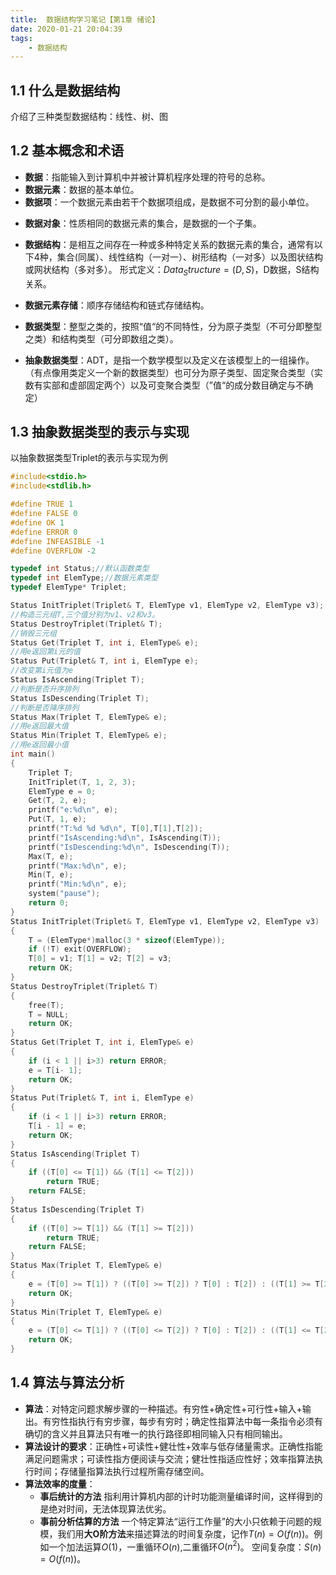 ```yaml
---
title:  数据结构学习笔记【第1章 绪论】
date: 2020-01-21 20:04:39
tags:
	- 数据结构
---
```



## 1.1 什么是数据结构
介绍了三种类型数据结构：线性、树、图
## 1.2 基本概念和术语
- **数据**：指能输入到计算机中并被计算机程序处理的符号的总称。
- **数据元素**：数据的基本单位。
- **数据项**：一个数据元素由若干个数据项组成，是数据不可分割的最小单位。
<!--more-->
- **数据对象**：性质相同的数据元素的集合，是数据的一个子集。
- **数据结构**：是相互之间存在一种或多种特定关系的数据元素的集合，通常有以下4种，集合(同属）、线性结构（一对一）、树形结构（一对多）以及图状结构或网状结构（多对多）。
形式定义：$Data_Structure = (D, S)$，D数据，S结构关系。
- **数据元素存储**：顺序存储结构和链式存储结构。
- **数据类型**：整型之类的，按照“值“的不同特性，分为原子类型（不可分即整型之类）和结构类型（可分即数组之类）。

- **抽象数据类型**：ADT，是指一个数学模型以及定义在该模型上的一组操作。（有点像用类定义一个新的数据类型）也可分为原子类型、固定聚合类型（实数有实部和虚部固定两个）以及可变聚合类型（”值“的成分数目确定与不确定）
## 1.3 抽象数据类型的表示与实现
以抽象数据类型Triplet的表示与实现为例

```cpp
#include<stdio.h>
#include<stdlib.h>

#define TRUE 1
#define FALSE 0
#define OK 1
#define ERROR 0
#define INFEASIBLE -1
#define OVERFLOW -2

typedef int Status;//默认函数类型
typedef int ElemType;//数据元素类型
typedef ElemType* Triplet;

Status InitTriplet(Triplet& T, ElemType v1, ElemType v2, ElemType v3);
//构造三元组T,三个值分别为v1、v2和v3。
Status DestroyTriplet(Triplet& T);
//销毁三元组
Status Get(Triplet T, int i, ElemType& e);
//用e返回第i元的值
Status Put(Triplet& T, int i, ElemType e);
//改变第i元值为e
Status IsAscending(Triplet T);
//判断是否升序排列
Status IsDescending(Triplet T);
//判断是否降序排列
Status Max(Triplet T, ElemType& e);
//用e返回最大值
Status Min(Triplet T, ElemType& e);
//用e返回最小值
int main()
{
	Triplet T;
	InitTriplet(T, 1, 2, 3);
	ElemType e = 0;
	Get(T, 2, e);
	printf("e:%d\n", e);
	Put(T, 1, e);
	printf("T:%d %d %d\n", T[0],T[1],T[2]);
	printf("IsAscending:%d\n", IsAscending(T));
	printf("IsDescending:%d\n", IsDescending(T));
	Max(T, e);
	printf("Max:%d\n", e);
	Min(T, e);
	printf("Min:%d\n", e);
	system("pause");
	return 0;
}
Status InitTriplet(Triplet& T, ElemType v1, ElemType v2, ElemType v3)
{
	T = (ElemType*)malloc(3 * sizeof(ElemType));
	if (!T) exit(OVERFLOW);
	T[0] = v1; T[1] = v2; T[2] = v3;
	return OK;
}
Status DestroyTriplet(Triplet& T)
{
	free(T);
	T = NULL;
	return OK;
}
Status Get(Triplet T, int i, ElemType& e)
{
	if (i < 1 || i>3) return ERROR;
	e = T[i- 1];
	return OK;
}
Status Put(Triplet& T, int i, ElemType e)
{
	if (i < 1 || i>3) return ERROR;
	T[i - 1] = e;
	return OK;
}
Status IsAscending(Triplet T)
{
	if ((T[0] <= T[1]) && (T[1] <= T[2]))
		return TRUE;
	return FALSE;
}
Status IsDescending(Triplet T)
{
	if ((T[0] >= T[1]) && (T[1] >= T[2]))
		return TRUE;
	return FALSE;
}
Status Max(Triplet T, ElemType& e)
{
	e = (T[0] >= T[1]) ? ((T[0] >= T[2]) ? T[0] : T[2]) : ((T[1] >= T[2]) ? T[1] : T[2]);
	return OK;
}
Status Min(Triplet T, ElemType& e)
{
	e = (T[0] <= T[1]) ? ((T[0] <= T[2]) ? T[0] : T[2]) : ((T[1] <= T[2]) ? T[1] : T[2]);
	return OK;
}
```

## 1.4 算法与算法分析
- **算法**：对特定问题求解步骤的一种描述。有穷性+确定性+可行性+输入+输出。有穷性指执行有穷步骤，每步有穷时；确定性指算法中每一条指令必须有确切的含义并且算法只有唯一的执行路径即相同输入只有相同输出。
- **算法设计的要求**：正确性+可读性+健壮性+效率与低存储量需求。正确性指能满足问题需求；可读性指方便阅读与交流；健壮性指适应性好；效率指算法执行时间；存储量指算法执行过程所需存储空间。
- **算法效率的度量**：
	- **事后统计的方法**
	指利用计算机内部的计时功能测量编译时间，这样得到的是绝对时间，无法体现算法优劣。
	- **事前分析估算的方法**
	一个特定算法“运行工作量”的大小只依赖于问题的规模，我们用**大O阶方法**来描述算法的时间复杂度，记作$T(n)=O(f(n))$。例如一个加法运算$O(1)$，一重循环$O(n)$,二重循环$O(n^2)$。
	空间复杂度：$S(n)=O(f(n))$。


